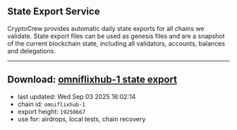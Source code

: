 ## State Export Service
CryptoCrew provides automatic daily state exports for all chains we validate. State export files can be used as genesis files and are a snapshot of the current blockchain state, including all validators, accounts, balances and delegations.

---
**Download: [omniflixhub-1 state export](https://dl-eu2.ccvalidators.com/SERVICE/omniflixhub/omniflixhub-1_export_19250667.json)**
---

- last updated: Wed Sep 03 2025 16:02:14
- chain id: `omniflixhub-1`
- export height: `19250667`
- use for: airdrops, local tests, chain recovery
